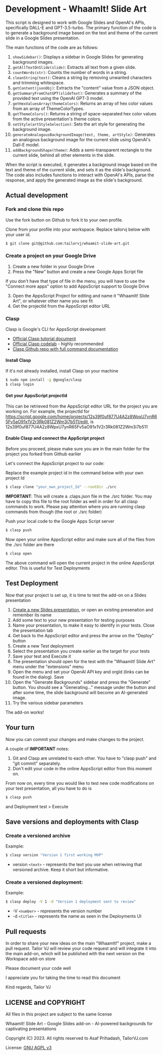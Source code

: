 # Development - WhaamIt! Slide Art

This script is designed to work with Google Slides and OpenAI's APIs, specifically DALL-E and GPT-3.5-turbo. The primary function of the code is to generate a background image based on the text and theme of the current slide in a Google Slides presentation.

The main functions of the code are as follows:

1. `showSidebar()`: Displays a sidebar in Google Slides for generating background images.
2. `getAllTextOnSlide(slide)`: Extracts all text from a given slide.
3. `countWords(str)`: Counts the number of words in a string.
4. `cleanString(text)`: Cleans a string by removing unwanted characters and trimming whitespace.
5. `getContent(jsonObj)`: Extracts the "content" value from a JSON object.
6. `getSummaryFromChatGPT(slideText)`: Generates a summary of the provided text using the OpenAI GPT-3 model.
7. `getHexValuesArray(themeColors)`: Returns an array of hex color values from an array of ThemeColorTypes.
8. `getThemeColors()`: Returns a string of space-separated hex color values from the active presentation's theme colors.
9. `setStyle(artStyleSelection)`: Sets the art style for generating the background image.
10. `generateAnalogousBackgroundImage(text, theme, artStyle)`: Generates an analogous background image for the current slide using OpenAI's Dall-E model.
11. `addBackgroundShape(theme)`: Adds a semi-transparent rectangle to the current slide, behind all other elements in the slide.

When the script is executed, it generates a background image based on the text and theme of the current slide, and sets it as the slide's background. The code also includes functions to interact with OpenAI's APIs, parse the response, and apply the generated image as the slide's background.

## Actual development

### Fork and clone this repo

Use the fork button on Github to fork it to your own profile.

Clone from your profile into your workspace. Replace tailorvj below with your user id.

```bash
$ git clone git@github.com:tailorvj/whaamit-slide-art.git
```

### Create a project on your Google Drive

1. Create a new folder in your Google Drive
2. Press the "New" button and create a new Google Apps Script file

If you don't have that type of file in the menu, you will have to use the "Connect more apps" option to add AppsScript support to Google Drive

3. Open the AppsScript Project for editing and name it "WhaamIt! Slide Art", or whatever other name you see fit
4. Get the projectId from the AppsScript editor URL

### Clasp

Clasp is Google's CLI for AppsScript development

* [Official Clasp tutorial document](https://github.com/google/clasp)
* [Official Clasp codelab](https://codelabs.developers.google.com/codelabs/clasp/) - highly recommended
* [Clasp Github repo with full command documentation](https://github.com/google/clasp)

#### Install Clasp

If it's not already installed, install Clasp on your machine

```bash
$ sudo npm install -g @google/clasp
$ clasp login
```

#### Get your AppsScript projectId

This can be retrieved from the AppsScript editor URL for the project you are working on. For example, the projectId for https://script.google.com/home/projects/12s39f0uf877U4A2z8WpxU7ynR65Fv5aO91x1V2r3Rk081Z2Wm3i7b511/edit, is 12s39f0uf877U4A2z8WpxU7ynR65Fv5aO91x1V2r3Rk081Z2Wm3i7b511

#### Enable Clasp and connect the AppScript project

Before you proceed, please make sure you are in the main folder for the project you forked from Github earlier

Let's connect the AppsScript project to our code:

Replace the example project id in the command below with your own project Id

```bash
$ clasp clone "your_own_project_Id" --rootDir ./src
```

**IMPORTANT**: This will create a .claps.json file in the ./src folder. You may have to copy this file to the root folder as well in order for all clasp commands to work. Please pay attention where you are running clasp commands from though (the root or ./src folder)

Push your local code to the Google Apps Script server

```bash
$ clasp push
```

Now open  your online AppsScript editor and make sure all of the files from the ./src folder are there

```bash
$ clasp open
```

The above command will open the current project in the online AppsScript editor. This is useful for Test Deployments

## Test Deployment

Now that your project is set up, it is time to test the add-on on a Slides presentation

1. [Create a new Slides presentation](https://slides.new), or open an existing presenation and remember its name
2. Add some text to your new presentation for testing purposes
3. Name your presentation, to make it easy to identify in your tests. Close the presentation tab
4. Get back to the AppsScript editor and press the arrow on the "Deploy" button
5. Create a new Test deployment
6. Select the presentation you create earlier as the target for your tests
7. Save your test and Execute it
8. The presentation should open for the test with the "WhaamIt! Slide Art" menu under the "extensions" menu
9. Open the menu and set your OpenAI API key and orgId (links can be found in the dialog). Save
10. Open the "Generate Backgrounds" sidebar and press the "Generate" button. You should see a "Generating..." message under the button and after some time, the slide background will become an AI-generated image.
11. Try the various sidebar parameters

The add-on works!

## Your turn

Now you can commit your changes and make changes to the project.

A couple of **IMPORTANT** notes:

1. Git and Clasp are unrelated to each other. You have to "clasp push" and "git commit" separately.
2. Don't edit your code in the online AppsScript editor from this moment on.

From now on, every time you would like to test new code modifications on your test presentation, all you have to do is

```bash
$ clasp push
```

and Deployment test > Execute

## Save versions and deployments with Clasp

### Create a versioned archive

Example:

```bash
$ clasp version "Version 1 first working MVP"
```

* version `<text>` - represents the text you use when retrieving that versioned archive. Keep it short but informative.

### Create a versioned deployment:

Example:

```bash
$ clasp deploy -V 1 -d "Version 1 deployment sent to review"
```

* -V `<number>` - represents the version number
* -d `<title>` - represents the name as seen in the Deployments UI

## Pull requests

In order to share your new ideas on the main "WhaamIt!" project, make a pull request. Tailor VJ will review your code request and will integrate it into the main add-on, which will be published with the next version on the Workspace add-on store

Please document your code well

I appreciate you for taking the time to read this document

Kind regards,
Tailor VJ

## LICENSE and COPYRIGHT

All files in this project are subject to the same license

WhaamIt! Slide Art - Google Slides add-on - AI-powered backgrounds for captivating presentations

Copyright (C) 2023. All rights reserved to Asaf Prihadash, TailorVJ.com

License: [GNU AGPL v3](LICENSE)
